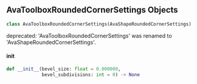 ## AvaToolboxRoundedCornerSettings Objects

```python
class AvaToolboxRoundedCornerSettings(AvaShapeRoundedCornerSettings)
```

deprecated: 'AvaToolboxRoundedCornerSettings' was renamed to 'AvaShapeRoundedCornerSettings'.

<a id="unreal.AvaToolboxRoundedCornerSettings.__init__"></a>

#### __init__

```python
def __init__(bevel_size: float = 0.000000,
             bevel_subdivisions: int = 0) -> None
```

<a id="unreal.AvaShapeRoundedCorner"></a>